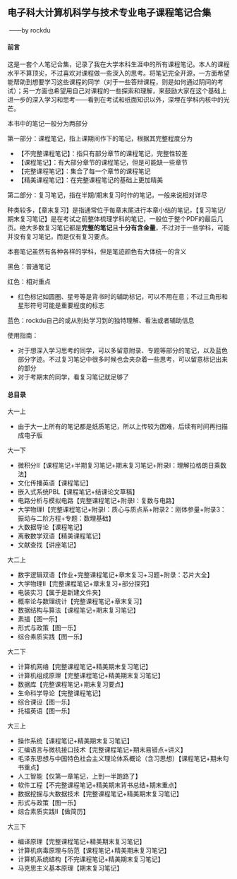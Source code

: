 ## 电子科大计算机科学与技术专业电子课程笔记合集

​	——by rockdu

#### 前言

这是一套个人笔记合集，记录了我在大学本科生涯中的所有课程笔记。本人的课程水平不算顶尖，不过喜欢对课程做一些深入的思考。将笔记完全开源，一方面希望能帮助到想要学习这些课程的同学（对于一些答辩课程，则是如何通过阴间的考试）；另一方面也希望用自己对课程的一些探索和理解，来鼓励大家在这个基础上进一步的深入学习和思考——看到在考试和纸面知识以外，深埋在学科内核中的光芒。



本书中的笔记一般分为两部分

第一部分：课程笔记，指上课期间作下的笔记，根据其完整程度分为

- 【不完整课程笔记】：指只有部分章节的课程笔记，完整性较差
- 【课程笔记】：有大部分章节的课程笔记，但是可能缺一些章节
- 【完整课程笔记】：集合了每一个章节的课程笔记
- 【精美课程笔记】：在完整课程笔记的基础上更加精美



第二部分：复习笔记，指在半期/期末复习时作的笔记，一般来说相对详尽

种类较多，【章末复习】是指通常位于每章末尾进行本章小结的笔记，【复习笔记/期末复习笔记】是在考试之前整体梳理学科的笔记，一般位于整个PDF的最后几页。绝大多数复习笔记都是**完整的笔记**且**十分有含金量**，不过对于一些学科，可能并没有复习笔记，而是仅有复习要点。



本套笔记虽然有各种各样的学科，但是笔迹颜色有大体统一的含义

黑色：普通笔记

红色：相对重点

- 红色标记如圆圈、星号等是背书时的辅助标记，可以不用在意；不过三角形和星形符号可能是重要程度的标志

蓝色：rockdu自己的或从别处学习到的独特理解、看法或者辅助信息



使用指南：

- 对于想深入学习思考的同学，可以多留意附录、专题等部分的笔记，以及蓝色部分字迹。不过复习笔记中很多时候也会夹杂着一些思考，可以留意标记出来的部分
- 对于考期末的同学，看复习笔记就足够了



#### 总目录

大一上

- 由于大一上所有的笔记都是纸质笔记，所以上传较为困难，后续有时间再扫描成电子版



大一下

- 微积分II【课程笔记+半期复习笔记+期末复习笔记+附录I：理解拉格朗日乘数法】
- 文化传播英语【课程笔记】
- 嵌入式系统PBL【课程笔记+结课论文草稿】
- 电路分析与模拟电路【完整课程笔记+附录I：复数与电路】
- 大学物理I【完整课程笔记+附录I：质心与质点系+附录2：刚体参量+附录3：振动与二阶方程+专题：数理基础】
- 大数据导论【课程笔记】
- 离散数学双语【精美课程笔记】
- 文献查找【讲座笔记】



大二上

- 数字逻辑双语【作业+完整课程笔记+章末复习+习题+附录：芯片大全】
- 大学物理II【完整课程笔记+章末复习+部分探究】
- 电装实习【属于是新建文件夹】
- 概率论与数理统计【完整课程笔记+章末复习】
- 数据结构与算法【课程笔记+期末复习笔记】
- 素描【图一乐】
- 形式与政策【图一乐】
- 综合素质实践【图一乐】



大二下

- 计算机网络【完整课程笔记+精美期末复习笔记】
- 计算机组成原理【完整课程笔记+精美期末复习笔记】
- 数据库【完整课程笔记+期末复习要点】
- 生命科学导论【完整课程笔记】
- 综合课设【图一乐】
- 托福英语【图一乐】



大三上

- 操作系统【课程笔记+精美期末复习笔记】
- 汇编语言与微机接口技术【完整课程笔记+期末易错点+讲义】
- 毛泽东思想与中国特色社会主义理论体系概论（含习思想）【课程笔记+期末勾书重点】
- 人工智能【仅第一章笔记，上到一半跑路了】
- 软件工程【不完整课程笔记+精美期末背书总结+期末重点】
- 数据挖掘与大数据技术【完整课程笔记+精美期末复习笔记】
- 形式与政策【图一乐】
- 综合素质实践II【做简历】



大三下

- 编译原理【完整课程笔记+精美期末复习笔记】
- 计算机病毒原理与防范【课程笔记+精美期末复习笔记】
- 计算机系统结构【不完课程笔记+精美期末复习笔记】
- 马克思主义基本原理【期末复习笔记】
